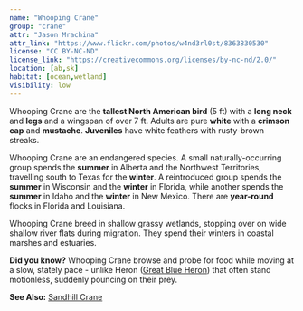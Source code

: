 ```yaml
---
name: "Whooping Crane"
group: "crane"
attr: "Jason Mrachina"
attr_link: "https://www.flickr.com/photos/w4nd3rl0st/8363830530"
license: "CC BY-NC-ND"
license_link: "https://creativecommons.org/licenses/by-nc-nd/2.0/"
location: [ab,sk]
habitat: [ocean,wetland]
visibility: low
---
```

Whooping Crane are the **tallest North American bird** (5 ft) with a **long neck** and **legs** and a wingspan of over 7 ft. Adults are pure **white** with a **crimson cap** and **mustache**. **Juveniles** have white feathers with rusty-brown streaks.

Whooping Crane are an endangered species. A small naturally-occurring group spends the **summer** in Alberta and the Northwest Territories, travelling south to Texas for the **winter**. A reintroduced group spends the **summer** in Wisconsin and the **winter** in Florida, while another spends the **summer** in Idaho and the **winter** in New Mexico. There are **year-round** flocks in Florida and Louisiana.

Whooping Crane breed in shallow grassy wetlands, stopping over on wide shallow river flats during migration. They spend their winters in coastal marshes and estuaries.

**Did you know?** Whooping Crane browse and probe for food while moving at a slow, stately pace - unlike Heron ([Great Blue Heron](/birds/grebluher)) that often stand motionless, suddenly pouncing on their prey.

<!-- generated, do not edit -->
**See Also:**
[Sandhill Crane](/birds/sandhill)
